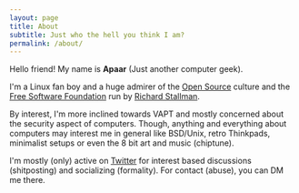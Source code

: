```yaml
---
layout: page
title: About
subtitle: Just who the hell you think I am?
permalink: /about/
---
```


Hello friend! My name is **Apaar** (Just another computer geek).

I'm a Linux fan boy and a huge admirer of the [Open Source](https://en.wikipedia.org/wiki/Open-source_software) culture and the [Free Software Foundation](https://www.fsf.org/) run by [Richard Stallman](https://en.wikipedia.org/wiki/Richard_Stallman).

By interest, I'm more inclined towards VAPT and mostly concerned about the security aspect of computers. Though, anything and everything about computers may interest me in general like BSD/Unix, retro Thinkpads, minimalist setups or even the 8 bit art and music (chiptune).

I'm mostly (only) active on [Twitter](https://twitter.com/gareebdaas) for interest based discussions (shitposting) and socializing (formality). For contact (abuse), you can DM me there.
